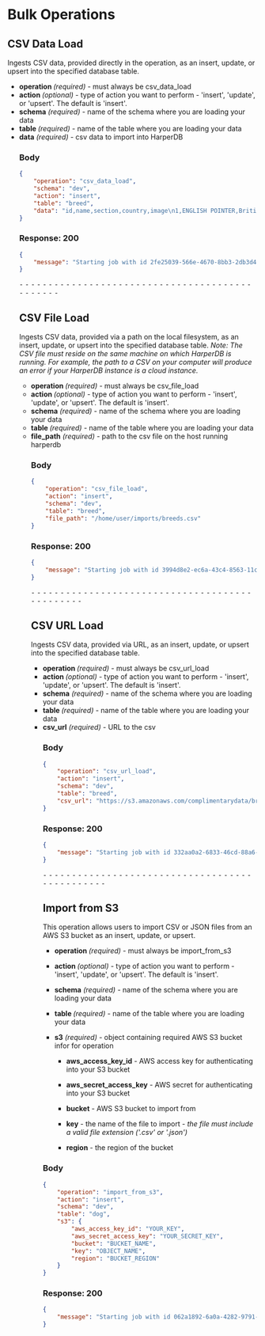 # Bulk Operations 


## CSV Data Load
Ingests CSV data, provided directly in the operation, as an insert, update, or upsert into the specified database table.

<ul>

<li><b>operation </b><i>(required)</i> - must always be csv_data_load</li>

<li><b>action </b><i>(optional)</i> - type of action you want to perform - 'insert', 'update', or 'upsert'. The default is 'insert'.</li>

<li><b>schema</b><i> (required)</i> - name of the schema where you are loading your data </li>

<li><b>table </b><i>(required)</i> - name of the table where you are loading your data</li>

<li><b>data</b><i> (required)</i> - csv data to import into HarperDB </li>

### Body

```json
{
    "operation": "csv_data_load",
    "schema": "dev",
    "action": "insert",
    "table": "breed",
    "data": "id,name,section,country,image\n1,ENGLISH POINTER,British and Irish Pointers and Setters,GREAT BRITAIN,http://www.fci.be/Nomenclature/Illustrations/001g07.jpg\n2,ENGLISH SETTER,British and Irish Pointers and Setters,GREAT BRITAIN,http://www.fci.be/Nomenclature/Illustrations/002g07.jpg\n3,KERRY BLUE TERRIER,Large and medium sized Terriers,IRELAND,\n"
}
```

### Response: 200
```json
{
    "message": "Starting job with id 2fe25039-566e-4670-8bb3-2db3d4e07e69"
}
```


⁃ ⁃ ⁃ ⁃ ⁃ ⁃ ⁃ ⁃ ⁃ ⁃ ⁃ ⁃ ⁃ ⁃ ⁃ ⁃ ⁃ ⁃ ⁃ ⁃ ⁃ ⁃ ⁃ ⁃ ⁃ ⁃ ⁃ ⁃ ⁃ ⁃ ⁃ ⁃ ⁃ ⁃ ⁃ ⁃ ⁃ ⁃ ⁃ ⁃ ⁃ ⁃ ⁃ ⁃ ⁃ ⁃ ⁃

## CSV File Load
Ingests CSV data, provided via a path on the local filesystem, as an insert, update, or upsert into the specified database table. *Note: The CSV file must reside on the same machine on which HarperDB is running. For example, the path to a CSV on your computer will produce an error if your HarperDB instance is a cloud instance.*

<ul>

<li><b>operation </b><i>(required)</i> - must always be csv_file_load</li>

<li><b>action </b><i>(optional)</i> - type of action you want to perform - 'insert', 'update', or 'upsert'. The default is 'insert'.</li>

<li><b>schema</b><i> (required)</i> - name of the schema where you are loading your data </li>

<li><b>table </b><i>(required)</i> - name of the table where you are loading your data</li>

<li><b>file_path</b><i> (required)</i> - path to the csv file on the host running harperdb</li>

### Body

```json
{
    "operation": "csv_file_load",
    "action": "insert",
    "schema": "dev",
    "table": "breed",
    "file_path": "/home/user/imports/breeds.csv"
}
```

### Response: 200
```json
{
    "message": "Starting job with id 3994d8e2-ec6a-43c4-8563-11c1df81870e"
}
```


⁃ ⁃ ⁃ ⁃ ⁃ ⁃ ⁃ ⁃ ⁃ ⁃ ⁃ ⁃ ⁃ ⁃ ⁃ ⁃ ⁃ ⁃ ⁃ ⁃ ⁃ ⁃ ⁃ ⁃ ⁃ ⁃ ⁃ ⁃ ⁃ ⁃ ⁃ ⁃ ⁃ ⁃ ⁃ ⁃ ⁃ ⁃ ⁃ ⁃ ⁃ ⁃ ⁃ ⁃ ⁃ ⁃ ⁃

## CSV URL Load
Ingests CSV data, provided via URL, as an insert, update, or upsert into the specified database table.

<ul>

<li><b>operation </b><i>(required)</i> - must always be csv_url_load</li>

<li><b>action </b><i>(optional)</i> - type of action you want to perform - 'insert', 'update', or 'upsert'. The default is 'insert'.</li>

<li><b>schema</b><i> (required)</i> - name of the schema where you are loading your data </li>

<li><b>table </b><i>(required)</i> - name of the table where you are loading your data</li>

<li><b>csv_url</b><i> (required)</i> - URL to the csv </li>

### Body

```json
{
    "operation": "csv_url_load",
    "action": "insert",
    "schema": "dev",
    "table": "breed",
    "csv_url": "https://s3.amazonaws.com/complimentarydata/breeds.csv"
}
```

### Response: 200
```json
{
    "message": "Starting job with id 332aa0a2-6833-46cd-88a6-ae375920436a"
}
```


⁃ ⁃ ⁃ ⁃ ⁃ ⁃ ⁃ ⁃ ⁃ ⁃ ⁃ ⁃ ⁃ ⁃ ⁃ ⁃ ⁃ ⁃ ⁃ ⁃ ⁃ ⁃ ⁃ ⁃ ⁃ ⁃ ⁃ ⁃ ⁃ ⁃ ⁃ ⁃ ⁃ ⁃ ⁃ ⁃ ⁃ ⁃ ⁃ ⁃ ⁃ ⁃ ⁃ ⁃ ⁃ ⁃ ⁃

## Import from S3
This operation allows users to import CSV or JSON files from an AWS S3 bucket as an insert, update, or upsert.

<ul><li><p><b>operation </b><i>(required)</i> - must always be import_from_s3</p></li><li><p><b>action </b><i>(optional)</i> - type of action you want to perform - 'insert', 'update', or 'upsert'. The default is 'insert'.</p></li><li><p><b>schema</b><i> (required)</i> - name of the schema where you are loading your data</p></li><li><p><b>table </b><i>(required)</i> - name of the table where you are loading your data</p></li><li><p><b>s3</b><i> (required)</i> - object containing required AWS S3 bucket infor for operation<br></p><ul><li><p><b>aws_access_key_id</b> - AWS access key for authenticating into your S3 bucket</p></li><li><p><b>aws_secret_access_key</b> - AWS secret for authenticating into your S3 bucket</p></li><li><p><b>bucket</b> - AWS S3 bucket to import from</p></li><li><p><b>key</b> - the name of the file to import - <i>the file must include a valid file extension ('.csv' or '.json')</i></p></li><li><p><b>region</b> - the region of the bucket</p></li></ul></li></ul>

### Body

```json
{
    "operation": "import_from_s3",
    "action": "insert",
    "schema": "dev",
    "table": "dog",
    "s3": {
        "aws_access_key_id": "YOUR_KEY",
        "aws_secret_access_key": "YOUR_SECRET_KEY",
        "bucket": "BUCKET_NAME",
        "key": "OBJECT_NAME",
        "region": "BUCKET_REGION"
    }
}
```

### Response: 200
```json
{
    "message": "Starting job with id 062a1892-6a0a-4282-9791-0f4c93b12e16"
}
```

